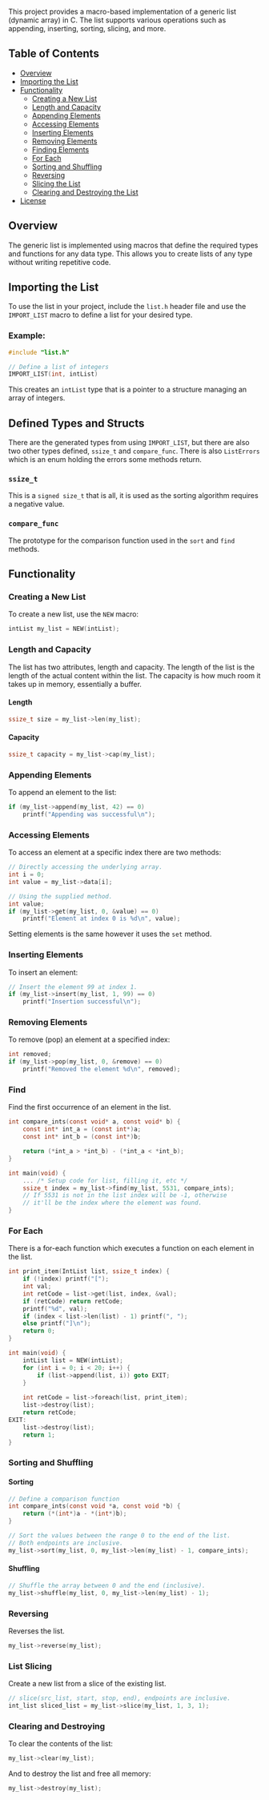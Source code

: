This project provides a macro-based implementation of a generic list (dynamic array) in C. The list supports various operations such as appending, inserting, sorting, slicing, and more.

## Table of Contents

- [Overview](#overview)
- [Importing the List](#importing-the-list)
- [Functionality](#functionality)
  - [Creating a New List](#creating-a-new-list)
  - [Length and Capacity](#length-and-capacity)
  - [Appending Elements](#appending-elements)
  - [Accessing Elements](#accessing-elements)
  - [Inserting Elements](#inserting-elements)
  - [Removing Elements](#removing-elements)
  - [Finding Elements](#find)
  - [For Each](#for-each)
  - [Sorting and Shuffling](#sorting-and-shuffling)
  - [Reversing](#reversing)
  - [Slicing the List](#slicing-the-list)
  - [Clearing and Destroying the List](#clearing-and-destroying-the-list)
- [License](#license)

## Overview

The generic list is implemented using macros that define the required types and functions for any data type. This allows you to create lists of any type without writing repetitive code.

## Importing the List

To use the list in your project, include the `list.h` header file and use the `IMPORT_LIST` macro to define a list for your desired type.

### Example:

```c
#include "list.h"

// Define a list of integers
IMPORT_LIST(int, intList)
```
This creates an `intList` type that is a pointer to a structure managing an array of integers.

## Defined Types and Structs
There are the generated types from using `IMPORT_LIST`, but there are also two other types defined, `ssize_t` and `compare_func`. There is also `ListErrors` which is an enum holding the errors some methods return.
### `ssize_t`
This is a `signed size_t` that is all, it is used as the sorting algorithm requires a negative value.
### `compare_func`
The prototype for the comparison function used in the `sort` and `find` methods.

## Functionality
### Creating a New List
To create a new list, use the `NEW` macro:
```c
intList my_list = NEW(intList);
```

### Length and Capacity
The list has two attributes, length and capacity. The length of the list is the length of the actual content within the list. The capacity is how much room it takes up in memory, essentially a buffer.
#### Length
```c
ssize_t size = my_list->len(my_list);
```
#### Capacity
```c
ssize_t capacity = my_list->cap(my_list);
```


### Appending Elements
To append an element to the list:
```c
if (my_list->append(my_list, 42) == 0)
	printf("Appending was successful\n");
```

### Accessing Elements
To access an element at a specific index there are two methods:
```c
// Directly accessing the underlying array.
int i = 0;
int value = my_list->data[i];

// Using the supplied method.
int value;
if (my_list->get(my_list, 0, &value) == 0)
	printf("Element at index 0 is %d\n", value);
```
Setting elements is the same however it uses the `set` method.

### Inserting Elements
To insert an element:
```c
// Insert the element 99 at index 1.
if (my_list->insert(my_list, 1, 99) == 0)
	printf("Insertion successful\n");
```

### Removing Elements
To remove (pop) an element at a specified index:
```c
int removed;
if (my_list->pop(my_list, 0, &remove) == 0)
	printf("Removed the element %d\n", removed);
```

### Find
Find the first occurrence of an element in the list.
```c
int compare_ints(const void* a, const void* b) {
    const int* int_a = (const int*)a;
    const int* int_b = (const int*)b;

    return (*int_a > *int_b) - (*int_a < *int_b);
}

int main(void) {
    ... /* Setup code for list, filling it, etc */
    ssize_t index = my_list->find(my_list, 5531, compare_ints);
    // If 5531 is not in the list index will be -1, otherwise 
    // it'll be the index where the element was found.
}
```

### For Each
There is a for-each function which executes a function on each element in the list.
```c
int print_item(IntList list, ssize_t index) {
    if (!index) printf("[");
    int val;
    int retCode = list->get(list, index, &val);
    if (retCode) return retCode;
    printf("%d", val);
    if (index < list->len(list) - 1) printf(", ");
    else printf("]\n");
    return 0;
}

int main(void) {
    intList list = NEW(intList);
    for (int i = 0; i < 20; i++) {
        if (list->append(list, i)) goto EXIT;
    }
    
    int retCode = list->foreach(list, print_item);
    list->destroy(list);
    return retCode;
EXIT:
    list->destroy(list);
    return 1;
}
```

### Sorting and Shuffling
#### Sorting
```c
// Define a comparison function
int compare_ints(const void *a, const void *b) {
	return (*(int*)a - *(int*)b);
}

// Sort the values between the range 0 to the end of the list. 
// Both endpoints are inclusive.
my_list->sort(my_list, 0, my_list->len(my_list) - 1, compare_ints);
```

#### Shuffling
```c
// Shuffle the array between 0 and the end (inclusive).
my_list->shuffle(my_list, 0, my_list->len(my_list) - 1);
```

### Reversing
Reverses the list.
```c
my_list->reverse(my_list);
```

### List Slicing
Create a new list from a slice of the existing list.
```c
// slice(src_list, start, stop, end), endpoints are inclusive.
int_list sliced_list = my_list->slice(my_list, 1, 3, 1);
```

### Clearing and Destroying 
To clear the contents of the list:
```c
my_list->clear(my_list);
```
And to destroy the list and free all memory:
```c
my_list->destroy(my_list);
```

